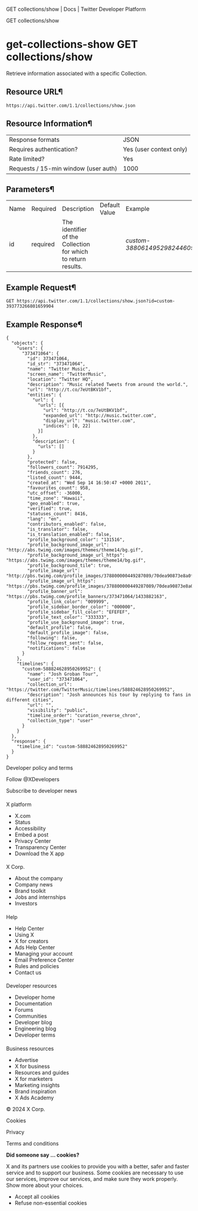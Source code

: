 
GET collections/show | Docs | Twitter Developer Platform 

GET collections/show

get-collections-show
GET collections/show
====================

Retrieve information associated with a specific Collection.

Resource URL¶
-------------

`https://api.twitter.com/1.1/collections/show.json`

Resource Information¶
---------------------

|  |  |
| --- | --- |
| Response formats | JSON |
| Requires authentication? | Yes (user context only) |
| Rate limited? | Yes |
| Requests / 15-min window (user auth) | 1000 |

Parameters¶
-----------

|  |  |  |  |  |
| --- | --- | --- | --- | --- |
| Name | Required | Description | Default Value | Example |
| id | required | The identifier of the Collection for which to return results. |  | *custom-388061495298244609* |

Example Request¶
----------------

`GET https://api.twitter.com/1.1/collections/show.json?id=custom-393773266801659904`

Example Response¶
-----------------

```
{
  "objects": {
    "users": {
      "373471064": {
        "id": 373471064,
        "id_str": "373471064",
        "name": "Twitter Music",
        "screen_name": "TwitterMusic",
        "location": "Twitter HQ",
        "description": "Music related Tweets from around the world.",
        "url": "http://t.co/7eUtBKV1bf",
        "entities": {
          "url": {
            "urls": [{
              "url": "http://t.co/7eUtBKV1bf",
              "expanded_url": "http://music.twitter.com",
              "display_url": "music.twitter.com",
              "indices": [0, 22]
            }]
          },
          "description": {
            "urls": []
          }
        },
        "protected": false,
        "followers_count": 7914295,
        "friends_count": 276,
        "listed_count": 9444,
        "created_at": "Wed Sep 14 16:50:47 +0000 2011",
        "favourites_count": 958,
        "utc_offset": -36000,
        "time_zone": "Hawaii",
        "geo_enabled": true,
        "verified": true,
        "statuses_count": 8416,
        "lang": "en",
        "contributors_enabled": false,
        "is_translator": false,
        "is_translation_enabled": false,
        "profile_background_color": "131516",
        "profile_background_image_url": "http://abs.twimg.com/images/themes/theme14/bg.gif",
        "profile_background_image_url_https": "https://abs.twimg.com/images/themes/theme14/bg.gif",
        "profile_background_tile": true,
        "profile_image_url": "http://pbs.twimg.com/profile_images/378800000449287089/70dea90873e8a0f92fd582b4d04cfd4b_normal.png",
        "profile_image_url_https": "https://pbs.twimg.com/profile_images/378800000449287089/70dea90873e8a0f92fd582b4d04cfd4b_normal.png",
        "profile_banner_url": "https://pbs.twimg.com/profile_banners/373471064/1433882163",
        "profile_link_color": "009999",
        "profile_sidebar_border_color": "000000",
        "profile_sidebar_fill_color": "EFEFEF",
        "profile_text_color": "333333",
        "profile_use_background_image": true,
        "default_profile": false,
        "default_profile_image": false,
        "following": false,
        "follow_request_sent": false,
        "notifications": false
      }
    },
    "timelines": {
      "custom-588824628950269952": {
        "name": "Josh Groban Tour",
        "user_id": "373471064",
        "collection_url": "https://twitter.com/TwitterMusic/timelines/588824628950269952",
        "description": "Josh announces his tour by replying to fans in different cities",
        "url": "",
        "visibility": "public",
        "timeline_order": "curation_reverse_chron",
        "collection_type": "user"
      }
    }
  },
  "response": {
    "timeline_id": "custom-588824628950269952"
  }
}
```

Developer policy and terms

Follow @XDevelopers

Subscribe to developer news

#### 
 X platform

* X.com
* Status
* Accessibility
* Embed a post
* Privacy Center
* Transparency Center
* Download the X app

#### 
 X Corp.

* About the company
* Company news
* Brand toolkit
* Jobs and internships
* Investors

#### 
 Help

* Help Center
* Using X
* X for creators
* Ads Help Center
* Managing your account
* Email Preference Center
* Rules and policies
* Contact us

#### 
 Developer resources

* Developer home
* Documentation
* Forums
* Communities
* Developer blog
* Engineering blog
* Developer terms

#### 
 Business resources

* Advertise
* X for business
* Resources and guides
* X for marketers
* Marketing insights
* Brand inspiration
* X Ads Academy

 © 2024 X Corp.

Cookies

Privacy

Terms and conditions

**Did someone say … cookies?**  

 X and its partners use cookies to provide you with a better, safer and
 faster service and to support our business. Some cookies are necessary to use
 our services, improve our services, and make sure they work properly.
 Show more about your choices.

* Accept all cookies
* Refuse non-essential cookies
